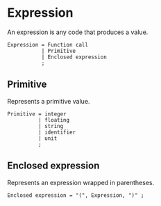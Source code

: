 # Expression

An expression is any code that produces a value.

```ebnf
Expression = Function call
           | Primitive
           | Enclosed expression
           ;
```

## Primitive

Represents a primitive value.

```ebnf
Primitive = integer
          | floating
          | string
          | identifier
          | unit
          ;
```

## Enclosed expression

Represents an expression wrapped in parentheses.

```ebnf
Enclosed expression = "(", Expression, ")" ;
```
